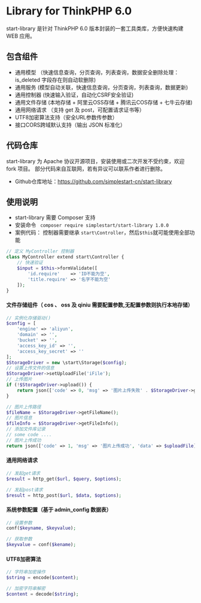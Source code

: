 # Library for ThinkPHP 6.0
start-library 是针对 ThinkPHP 6.0 版本封装的一套工具类库，方便快速构建 WEB 应用。

## 包含组件
* 通用模型 （快速信息查询，分页查询，列表查询，数据安全删除处理：is_deleted 字段存在则自动软删除)
* 通用服务 (模型自动关联，快速信息查询，分页查询，列表查询，数据更新)
* 通用控制器 (快速输入验证，自动化CSRF安全验证)
* 通用文件存储 (本地存储 + 阿里云OSS存储 + 腾讯云COS存储 + 七牛云存储)
* 通用网络请求 （支持 get 及 post，可配置请求证书等）
* UTF8加密算法支持（安全URL参数传参数）
* 接口CORS跨域默认支持（输出 JSON 标准化）

## 代码仓库
 start-library 为 Apache 协议开源项目，安装使用或二次开发不受约束，欢迎 fork 项目。
 部分代码来自互联网，若有异议可以联系作者进行删除。

 * Github仓库地址：https://github.com/simplestart-cn/start-library

## 使用说明
* start-library 需要 Composer 支持
* 安装命令 ` composer require simplestart/start-library 1.0.0`
* 案例代码：
控制器需要继承 `start\Controller`，然后`$this`就可能使用全部功能
```php
// 定义 MyController 控制器
class MyController extend start\Controller {
	// 快速验证
    $input = $this->formValidate([
    	'id.require'    => 'ID不能为空',
        'title.require' => '名字不能为空'
    ]);
}
```

#### 文件存储组件（ cos 、 oss 及 qiniu 需要配置参数,无配置参数则执行本地存储）
```php
// 实例化存储驱动()
$config = [
	'engine' => 'aliyun',
	'domain' => '',
	'bucket' => '',
	'access_key_id' => '',
	'access_key_secret' => ''
];
$StorageDriver = new \start\Storage($config);
// 设置上传文件的信息
$StorageDriver->setUploadFile('iFile');
// 上传图片
if (!$StorageDriver->upload()) {
    return json(['code' => 0, 'msg' => '图片上传失败' . $StorageDriver->getError()]);
}

// 图片上传路径
$fileName = $StorageDriver->getFileName();
// 图片信息
$fileInfo = $StorageDriver->getFileInfo();
// 添加文件库记录
// some code ....
// 图片上传成功
return json(['code' => 1, 'msg' => '图片上传成功', 'data' => $uploadFile]);
```

#### 通用网络请求
```php
// 发起get请求
$result = http_get($url, $query, $options);

// 发起post请求
$result = http_post($url, $data, $options);
```

#### 系统参数配置（基于 admin_config 数据表）
```php
// 设置参数
conf($keyname, $keyvalue);

// 获取参数
$keyvalue = conf($kename);
```

#### UTF8加密算法
```php
// 字符串加密操作
$string = encode($content);

// 加密字符串解密
$content = decode($string);
```
